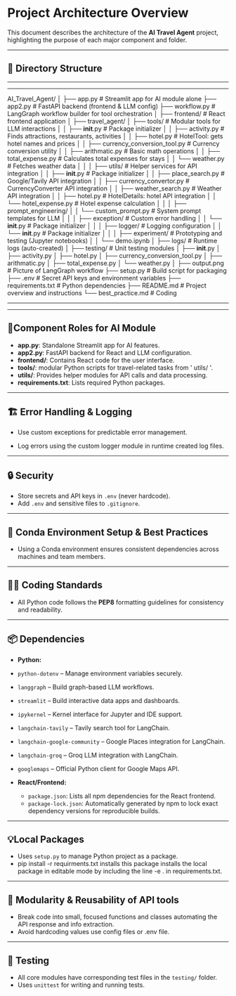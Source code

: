 
#  Project Architecture Overview

This document describes the architecture of the **AI Travel Agent** project, highlighting the purpose of each major component and folder.

---

## 📁 Directory Structure

---

---
AI_Travel_Agent/
│
├── app.py                        # Streamlit app for AI module alone
├── app2.py                       # FastAPI backend (frontend & LLM config)
├── workflow.py                   # LangGraph workflow builder for tool orchestration
│
├── frontend/                     # React frontend application
│
├── travel_agent/
│   ├── tools/                    # Modular tools for LLM interactions
│   │   ├── __init__.py                 # Package initializer
│   │   ├── activity.py                 # Finds attractions, restaurants, activities
│   │   ├── hotel.py                    # HotelTool: gets hotel names and prices
│   │   ├── currency_conversion_tool.py # Currency conversion utility
│   │   ├── arithmatic.py               # Basic math operations
│   │   ├── total_expense.py            # Calculates total expenses for stays
│   │   └── weather.py                  # Fetches weather data
│   │
│   ├── utils/                    # Helper services for API integration
│   │   ├── __init__.py             # Package initializer
│   │   ├── place_search.py         # Google/Tavily API integration
│   │   ├── currency_convertor.py   # CurrencyConverter API integration
│   │   ├── weather_search.py       # Weather API integration
│   │   ├── hotel.py                # HotelDetails: hotel API integration
│   │   └── hotel_expense.py        # Hotel expense calculation
│   │
│   ├── prompt_engineering/
│   │   └── custom_prompt.py        # System prompt templates for LLM
│   │
│   ├── exception/                  # Custom error handling
│   │   └── __init__.py             # Package initializer
│   │
│   ├── logger/                     # Logging configuration
│   │   └── __init__.py             # Package initializer
│   │
│   ├── experiment/                 # Prototyping and testing (Jupyter notebooks)
│   │   └── demo.ipynb
│
├── logs/                          # Runtime logs (auto-created)
│
├── testing/                       # Unit testing modules
│   ├── __init__.py
│   ├── activity.py
│   ├── hotel.py
│   ├── currency_conversion_tool.py
│   ├── arithmatic.py
│   ├── total_expense.py
│   └── weather.py
│
├── output.png                     # Picture of LangGraph workflow
├── setup.py                       # Build script for packaging
├── .env                           # Secret API keys and environment variables
├── requirements.txt               # Python dependencies
├── README.md                      # Project overview and instructions
└── best_practice.md               # Coding 

---

---


## 🧩Component Roles for AI Module

- **app.py**: Standalone Streamlit app for AI features.
- **app2.py**: FastAPI backend for React and LLM configuration.
- **frontend/**: Contains React code for the user interface.
- **tools/**: modular Python scripts for travel-related tasks from ' utils/ '.
- **utils/**: Provides helper modules for API calls and data processing.
- **requirements.txt**: Lists required Python packages.


---

## 🏗️ Error Handling & Logging

- Use custom exceptions for predictable error management.

- Log errors using the custom logger module in runtime created log files.

---

## 🔒 Security

- Store secrets and API keys in `.env` (never hardcode).
- Add `.env` and sensitive files to `.gitignore`.

---

## 🐍 Conda Environment Setup & Best Practices

- Using a Conda environment ensures consistent dependencies across machines and team members.

---

## 🧑‍💻 Coding Standards

- All Python code follows the **PEP8** formatting guidelines for consistency and readability.

---

## 📦 Dependencies
- **Python:** 
- `python-dotenv` – Manage environment variables securely.
- `langgraph` – Build graph-based LLM workflows.
- `streamlit` – Build interactive data apps and dashboards.
- `ipykernel` – Kernel interface for Jupyter and IDE support.
- `langchain-tavily` – Tavily search tool for LangChain.
- `langchain-google-community` – Google Places integration for LangChain.
- `langchain-groq` – Groq LLM integration with LangChain.
- `googlemaps` – Official Python client for Google Maps API. 

- **React/Frontend:**  
  - `package.json`: Lists all npm dependencies for the React frontend.
  - `package-lock.json`: Automatically generated by npm to lock exact dependency versions for reproducible builds.

---

## 💡Local Packages

- Uses `setup.py` to manage  Python project as a package.
- pip install -r requirments.txt installs this package installs the local package in editable mode by including the line -e . in requirements.txt.



---

## 🧱 Modularity & Reusability of API tools

- Break code into small, focused functions and classes automating the API response and info extraction.
- Avoid hardcoding values  use config files or .env file.


---

## 🧪 Testing

- All core modules have corresponding test files in the `testing/` folder.
- Uses  `unittest` for writing and running tests.

```



